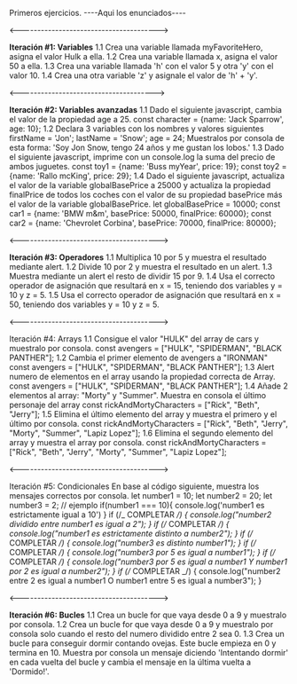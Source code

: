 Primeros ejercicios.
----Aqui los enunciados----

<--------------------------------------->

**Iteración #1: Variables**
1.1 Crea una variable llamada myFavoriteHero, asigna el valor Hulk a ella.
1.2 Crea una variable llamada x, asigna el valor 50 a ella.
1.3 Crea una variable llamada 'h' con el valor 5 y otra 'y' con el valor 10.
1.4 Crea una otra variable 'z' y asignale el valor de 'h' + 'y'.

<-------------------------------------->

**Iteración #2: Variables avanzadas**
1.1 Dado el siguiente javascript, cambia el valor de la propiedad age a 25.
const character = {name: 'Jack Sparrow', age: 10};
1.2 Declara 3 variables con los nombres y valores siguientes
firstName = 'Jon';
lastName = 'Snow';
age = 24;
Muestralos por consola de esta forma:
'Soy Jon Snow, tengo 24 años y me gustan los lobos.'
1.3 Dado el siguiente javascript, imprime con un console.log la suma del precio de
ambos juguetes.
const toy1 = {name: 'Buss myYear', price: 19};
const toy2 = {name: 'Rallo mcKing', price: 29};
1.4 Dado el siguiente javascript, actualiza el valor de la variable globalBasePrice a 25000
y actualiza la propiedad finalPrice de todos los coches con el valor de su propiedad
basePrice más el valor de la variable globalBasePrice.
let globalBasePrice = 10000;
const car1 = {name: 'BMW m&m', basePrice: 50000, finalPrice: 60000};
const car2 = {name: 'Chevrolet Corbina', basePrice: 70000, finalPrice: 80000};

<--------------------------------------->

**Iteración #3: Operadores**
1.1 Multiplica 10 por 5 y muestra el resultado mediante alert.
1.2 Divide 10 por 2 y muestra el resultado en un alert.
1.3 Muestra mediante un alert el resto de dividir 15 por 9.
1.4 Usa el correcto operador de asignación que resultará en x = 15,
teniendo dos variables y = 10 y z = 5.
1.5 Usa el correcto operador de asignación que resultará en x = 50,
teniendo dos variables y = 10 y z = 5.

<--------------------------------------->

Iteración #4: Arrays
1.1 Consigue el valor "HULK" del array de cars y muestralo por consola.
const avengers = ["HULK", "SPIDERMAN", "BLACK PANTHER"];
1.2 Cambia el primer elemento de avengers a "IRONMAN"
const avengers = ["HULK", "SPIDERMAN", "BLACK PANTHER"];
1.3 Alert numero de elementos en el array usando la propiedad correcta de Array.
const avengers = ["HULK", "SPIDERMAN", "BLACK PANTHER"];
1.4 Añade 2 elementos al array: "Morty" y "Summer".
Muestra en consola el último personaje del array
const rickAndMortyCharacters = ["Rick", "Beth", "Jerry"];
1.5 Elimina el último elemento del array y muestra el primero y el último por consola.
const rickAndMortyCharacters = ["Rick", "Beth", "Jerry", "Morty", "Summer", "Lapiz Lopez"];
1.6 Elimina el segundo elemento del array y muestra el array por consola.
const rickAndMortyCharacters = ["Rick", "Beth", "Jerry", "Morty", "Summer", "Lapiz Lopez"];

<--------------------------------------->

Iteración #5: Condicionales
En base al código siguiente, muestra los mensajes correctos por consola.
let number1 = 10;
let number2 = 20;
let number3 = 2;
// ejemplo
if(number1 === 10){
console.log('number1 es estrictamente igual a 10')
}
if (/_ COMPLETAR _/) {
console.log("number2 dividido entre number1 es igual a 2");
}
if (/_ COMPLETAR _/) {
console.log("number1 es estrictamente distinto a number2");
}
if (/_ COMPLETAR _/) {
console.log("number3 es distinto number1");
}
if (/_ COMPLETAR _/) {
console.log("number3 por 5 es igual a number1");
}
if (/_ COMPLETAR _/) {
console.log("number3 por 5 es igual a number1 Y number1 por 2 es igual a number2");
}
if (/_ COMPLETAR _/) {
console.log("number2 entre 2 es igual a number1 O number1 entre 5 es igual a number3");
}

<--------------------------------------->

**Iteración #6: Bucles**
1.1 Crea un bucle for que vaya desde 0 a 9 y muestralo por consola.
1.2 Crea un bucle for que vaya desde 0 a 9 y muestralo por consola solo
cuando el resto del numero dividido entre 2 sea 0.
1.3 Crea un bucle para conseguir dormir contando ovejas.
Este bucle empieza en 0 y termina en 10.
Muestra por consola un mensaje diciendo 'Intentando dormir' en cada vuelta del bucle
y cambia el mensaje en la última vuelta a 'Dormido!'.

